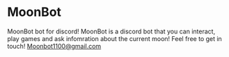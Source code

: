 # MoonBot
MoonBot bot for discord! 
MoonBot is a discord bot that you can interact, play games and ask infomration about the current moon! 
Feel free to get in touch!
Moonbot1100@gmail.com
